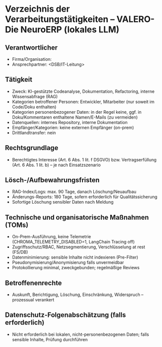 # Verzeichnis der Verarbeitungstätigkeiten – VALERO-Die NeuroERP (lokales LLM)

## Verantwortlicher
- Firma/Organisation: <euer Unternehmen>
- Ansprechpartner: <DSB/IT-Leitung>

## Tätigkeit
- Zweck: KI-gestützte Codeanalyse, Dokumentation, Refactoring, interne Wissensabfrage (RAG)
- Kategorien betroffener Personen: Entwickler, Mitarbeiter (nur soweit im Code/Doku enthalten)
- Kategorien personenbezogener Daten: in der Regel keine, ggf. in Doku/Kommentaren enthaltene Namen/E-Mails (zu vermeiden)
- Datenquellen: internes Repository, interne Dokumentation
- Empfänger/Kategorien: keine externen Empfänger (on-prem)
- Drittlandtransfer: nein

## Rechtsgrundlage
- Berechtigtes Interesse (Art. 6 Abs. 1 lit. f DSGVO) bzw. Vertragserfüllung (Art. 6 Abs. 1 lit. b) – je nach Einsatzszenario

## Lösch-/Aufbewahrungsfristen
- RAG-Index/Logs: max. 90 Tage, danach Löschung/Neuaufbau
- Änderungs-Reports: 180 Tage, sofern erforderlich für Qualitätssicherung
- Sofortige Löschung sensibler Daten nach Meldung

## Technische und organisatorische Maßnahmen (TOMs)
- On-Prem-Ausführung, keine Telemetrie (CHROMA_TELEMETRY_DISABLED=1, LangChain Tracing off)
- Zugriffsschutz/RBAC, Netzsegmentierung, Verschlüsselung at rest (FS/DB)
- Datenminimierung: sensible Inhalte nicht indexieren (Pre-Filter)
- Pseudonymisierung/Anonymisierung falls unvermeidbar
- Protokollierung minimal, zweckgebunden; regelmäßige Reviews

## Betroffenenrechte
- Auskunft, Berichtigung, Löschung, Einschränkung, Widerspruch – prozessual verankert

## Datenschutz-Folgenabschätzung (falls erforderlich)
- Nicht erforderlich bei lokalen, nicht-personenbezogenen Daten; falls sensible Inhalte, Prüfung durchführen